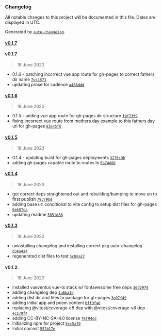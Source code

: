 ### Changelog

All notable changes to this project will be documented in this file. Dates are displayed in UTC.

Generated by [`auto-changelog`](https://github.com/CookPete/auto-changelog).

#### [v0.1.7](https://github.com/oberocks/happy-fathers-day-2023/compare/v0.1.7...v0.1.7)

#### [v0.1.7](https://github.com/oberocks/happy-fathers-day-2023/compare/v0.1.6...v0.1.7)

> 18 June 2023

- 0.1.6 - patching incorrect vue app route for gh-pages to correct fathers dir name [`7cc4871`](https://github.com/oberocks/happy-fathers-day-2023/commit/7cc487185352818de97f52c6ac75d6c5b825de27)
- updating prose for cadence [`a456ddd`](https://github.com/oberocks/happy-fathers-day-2023/commit/a456ddd5406557e19ff7e51b87ffae1a26fd1f9a)

#### [v0.1.6](https://github.com/oberocks/happy-fathers-day-2023/compare/v0.1.5...v0.1.6)

> 18 June 2023

- 0.1.5 - adding vue app route for gh-pages dir structure [`f9f7359`](https://github.com/oberocks/happy-fathers-day-2023/commit/f9f73597b3fb29f9252feef383c4c2455eee95e7)
- fixing incorrect vue route from mothers day example to this fathers day url for gh-pages [`83a45f6`](https://github.com/oberocks/happy-fathers-day-2023/commit/83a45f689b4c57bb324c110dab7ae85c334951d1)

#### [v0.1.5](https://github.com/oberocks/happy-fathers-day-2023/compare/v0.1.4...v0.1.5)

> 18 June 2023

- 0.1.4 - updating build for gh-pages deployments [`3276c3b`](https://github.com/oberocks/happy-fathers-day-2023/commit/3276c3bc1347bdbc73060bb5d1cf231636adedd3)
- adding gh-pages capable route to routes.ts [`5b74d08`](https://github.com/oberocks/happy-fathers-day-2023/commit/5b74d08dc7d3876bdc721162f3c443279d91e3bd)

#### [v0.1.4](https://github.com/oberocks/happy-fathers-day-2023/compare/v0.1.3...v0.1.4)

> 18 June 2023

- got correct deps straightened out and rebuilding/bumping to move on to first publish [`79379bd`](https://github.com/oberocks/happy-fathers-day-2023/commit/79379bdc759b91a715149a0a1803850c91455fd5)
- adding base url conditional to vite config to setup dist files for gh-pages [`0e687ca`](https://github.com/oberocks/happy-fathers-day-2023/commit/0e687caeef8fd2106405297199b0e6bdb964cafd)
- updating readme [`585fd88`](https://github.com/oberocks/happy-fathers-day-2023/commit/585fd88d6b3eef1ad894b3e695fbdd7a53ef37ce)

#### [v0.1.3](https://github.com/oberocks/happy-fathers-day-2023/compare/v0.1.2...v0.1.3)

> 18 June 2023

- uninstalling changelog and installing correct pkg auto-changelog [`d3ea424`](https://github.com/oberocks/happy-fathers-day-2023/commit/d3ea4240c9f944ba571fc9996266e17b7a00f13a)
- regenerated dist files to test [`5c88a27`](https://github.com/oberocks/happy-fathers-day-2023/commit/5c88a27ca16b0278330486886cfb467540e67678)

#### v0.1.2

> 18 June 2023

- installed vueventus vue-ts stack w/ fontawesome free deps [`3dd2974`](https://github.com/oberocks/happy-fathers-day-2023/commit/3dd2974ac1c3cb0a7b93854ac59f5ad39eb22db5)
- adding changelog dep [`1a8ba1e`](https://github.com/oberocks/happy-fathers-day-2023/commit/1a8ba1e0a1a6bfd806627fec114c22bf96a1f819)
- adding dist dir and files to package for gh-pages [`3e07f49`](https://github.com/oberocks/happy-fathers-day-2023/commit/3e07f4993236feaa410ca64acc398a6a5f2b1d10)
- adding initial app and poem content [`bff3fa6`](https://github.com/oberocks/happy-fathers-day-2023/commit/bff3fa65db8fcc7e1bd50cbb09d21e18e22bbfca)
- replacing @vitest/coverage-c8 dep with @vitest/coverage-v8 dep [`ec179f4`](https://github.com/oberocks/happy-fathers-day-2023/commit/ec179f4781c4d38c9e08c50b5cf810f063733fa6)
- adding CC-BY-NC-SA-4.0 license [`76f94dd`](https://github.com/oberocks/happy-fathers-day-2023/commit/76f94dd4af63a81358260980ad15269f81e5cae6)
- initializing npm for project [`5ec5af0`](https://github.com/oberocks/happy-fathers-day-2023/commit/5ec5af0f9104f21b788f399ce41d9465aef2fccb)
- Initial commit [`552b17e`](https://github.com/oberocks/happy-fathers-day-2023/commit/552b17e10caf362cb0c8734f15df40ad40e937a2)
